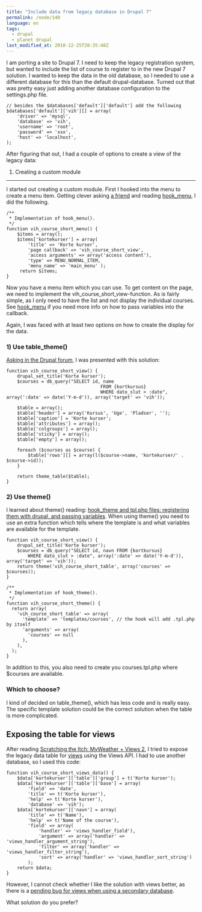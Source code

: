 ```yaml
---
title: "Include data from legacy database in Drupal 7"
permalink: /node/140
language: en
tags:
  - drupal
  - planet drupal
last_modified_at: 2010-12-25T20:35:48Z
---
```


I am porting a site to Drupal 7. I need to keep the legacy registration system, but wanted to include the list of course to register to in the new Drupal 7 solution. I wanted to keep the data in the old database, so I needed to use a different database for this than the default drupal-database. Turned out that was pretty easy just adding another database configuration to the settings.php file.

```
// besides the $databases['default']['default'] add the following
$databases['default']['vih'][] = array(
    'driver' => 'mysql',
    'database' => 'vih',
    'username' => 'root',
    'password' => 'xxx',
    'host' => 'localhost',
);
```

After figuring that out, I had a couple of options to create a view of the legacy data:

1) Creating a custom module
---------------------------

I started out creating a custom module. First I hooked into the menu to create a menu item. Getting clever asking [a friend](https://konstrukt.dk/) and reading [hook\_menu](https://api.drupal.org/api/drupal/modules--system--system.api.php/function/hook_menu/7), I did the following.

```
/**
 * Implementation of hook_menu().
 */ 
function vih_course_short_menu() {
    $items = array(); 
    $items['kortekurser'] = array( 
        'title' => 'Korte kurser', 
        'page callback' => 'vih_course_short_view', 
        'access arguments' => array('access content'), 
        'type' => MENU_NORMAL_ITEM, 
        'menu_name' => 'main_menu' ); 
     return $items; 
} 
```

Now you have a menu item which you can use. To get content on the page, we need to implement the vih\_course\_short\_view-function. As is fairly simple, as I only need to have the list and not display the individual courses. See [hook\_menu](https://api.drupal.org/api/drupal/modules--system--system.api.php/function/hook_menu/7) if you need more info on how to pass variables into the callback.

Again, I was faced with at least two options on how to create the display for the data.

### 1) Use table\_theme()

[Asking in the Drupal forum](https://drupal.org/node/974934), I was presented with this solution:

```
function vih_course_short_view() {
    drupal_set_title('Korte kurser');
    $courses = db_query("SELECT id, name 
                                   FROM {kortkursus} 
                                   WHERE dato_slut > :date", array(':date' => date('Y-m-d')), array('target' => 'vih'));
    
    $table = array();
    $table['header'] = array('Kursus', 'Uge', 'Pladser', '');
    $table['caption'] = 'Korte kurser';
    $table['attributes'] = array();
    $table['colgroups'] = array();
    $table['sticky'] = array();
    $table['empty'] = array();
    
    foreach ($courses as $course) {
        $table['rows'][] = array(l($course->name, 'kortekurser/' . $course->id));
    }
    
    return theme_table($table);    
}
```

### 2) Use theme()

I learned about theme() reading: [hook\_theme and tpl.php files: registering them with drupal, and passing variables](https://www.nicklewis.org/drupal-hackers-cookbook/theming/hook_theme-and-template-files). When using theme() you need to use an extra function which tells where the template is and what variables are available for the template.

```
function vih_course_short_view() {
    drupal_set_title('Korte kurser');
    $courses = db_query("SELECT id, navn FROM {kortkursus} 
        WHERE dato_slut > :date", array(':date' => date('Y-m-d')), array('target' => 'vih'));
    return theme('vih_course_short_table', array('courses' => $courses));
}

/**
 * Implementation of hook_theme().
 */
function vih_course_short_theme() {
  return array(
    'vih_course_short_table' => array(
      'template' => 'templates/courses', // the hook will add .tpl.php by itself
      'arguments' => array(
        'courses' => null
      ),
    ),
  );
}
```

In addition to this, you also need to create you courses.tpl.php where $courses are available.

### Which to choose?

I kind of decided on table\_theme(), which has less code and is really easy. The specific template solution could be the correct solution when the table is more complicated.

Exposing the table for views
----------------------------

After reading [Scratching the Itch: MyWeather + Views 2](https://www.stevekarsch.com/2008/11/30/scratching-itch-myweather-views-2), I tried to expose the legacy data table for [views](https://drupal.org/project/views) using the Views API. I had to use another database, so I used this code:

```
function vih_course_short_views_data() {
    $data['kortekurser']['table']['group'] = t('Korte kurser');
    $data['kortekurser']['table']['base'] = array(
        'field' => 'date',
        'title' => t('Korte kurser'),
        'help' => t('Korte kurser'),
        'database' => 'vih');
    $data['kortekurser']['navn'] = array(
        'title' => t('Name'),
        'help' => t('Name of the course'),
        'field' => array(
            'handler' => 'views_handler_field'),
            'argument' => array('handler' => 'views_handler_argument_string'),
            'filter' => array('handler' => 'views_handler_filter_string'),
            'sort' => array('handler' => 'views_handler_sort_string')
        );
    return $data;
}

```

However, I cannot check whether I like the solution with views better, as there is a [pending bug for views when using a secondary database](https://drupal.org/node/949526).

What solution do you prefer?
